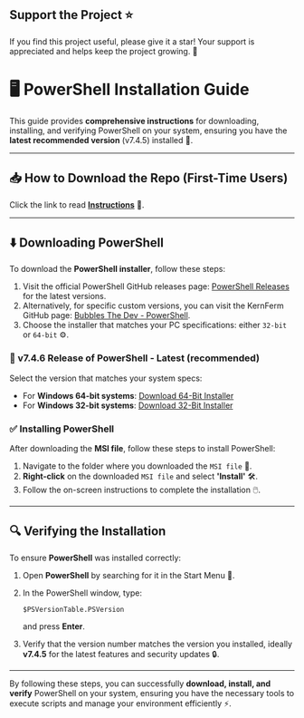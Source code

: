 ## Support the Project ⭐

If you find this project useful, please give it a star! Your support is appreciated and helps keep the project growing. 🌟


# 🖥️ PowerShell Installation Guide

This guide provides **comprehensive instructions** for downloading, installing, and verifying PowerShell on your system, ensuring you have the **latest recommended version** (v7.4.5) installed 🚀.

---

## 📥 How to Download the Repo (First-Time Users)

Click the link to read [**Instructions**](https://www.gitprojects.fnbubbles420.org/how-to-download-repos) 📄.

---

## ⬇️ Downloading PowerShell

To download the **PowerShell installer**, follow these steps:

1. Visit the official PowerShell GitHub releases page: [PowerShell Releases](https://github.com/PowerShell/PowerShell/releases) for the latest versions.
2. Alternatively, for specific custom versions, you can visit the KernFerm GitHub page: [Bubbles The Dev - PowerShell](https://github.com/KernFerm/PowerShell).
3. Choose the installer that matches your PC specifications: either `32-bit` or `64-bit` ⚙️.

### 🔧 v7.4.6 Release of PowerShell - Latest (recommended)

Select the version that matches your system specs:

- For **Windows 64-bit systems**: [Download 64-Bit Installer](https://github.com/PowerShell/PowerShell/releases/download/v7.4.6/PowerShell-7.4.6-win-x64.msi)
- For **Windows 32-bit systems**: [Download 32-Bit Installer](https://github.com/PowerShell/PowerShell/releases/download/v7.4.6/PowerShell-7.4.6-win-x86.msi)

### ✅ Installing PowerShell

After downloading the **MSI file**, follow these steps to install PowerShell:

1. Navigate to the folder where you downloaded the `MSI file` 📂.
2. **Right-click** on the downloaded `MSI file` and select **'Install'** 🛠️.
3. Follow the on-screen instructions to complete the installation 🖱️.

---

## 🔍 Verifying the Installation

To ensure **PowerShell** was installed correctly:

1. Open **PowerShell** by searching for it in the Start Menu 🔎.
2. In the PowerShell window, type:

    ```
    $PSVersionTable.PSVersion
    ```

   and press **Enter**.
3. Verify that the version number matches the version you installed, ideally **v7.4.5** for the latest features and security updates 🔒.

---

By following these steps, you can successfully **download, install, and verify** PowerShell on your system, ensuring you have the necessary tools to execute scripts and manage your environment efficiently ⚡.
